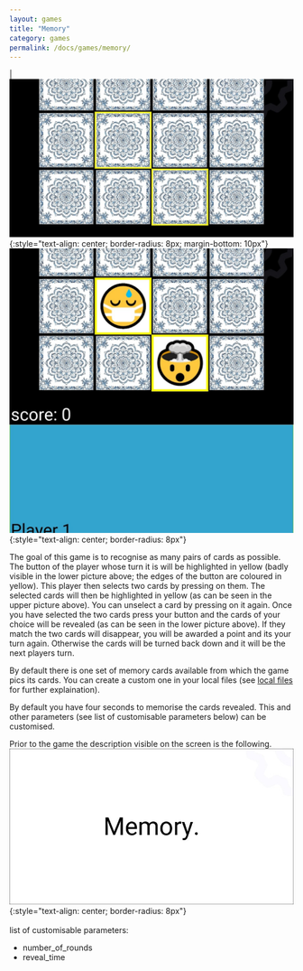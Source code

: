 ```yaml
---
layout: games
title: "Memory"
category: games
permalink: /docs/games/memory/
---
```


|![](/assets/img/g_memory0.jpg){:style="text-align: center; border-radius: 8px; margin-bottom: 10px"}![](/assets/img/g_memory1.jpg){:style="text-align: center; border-radius: 8px"}

The goal of this game is to recognise as many pairs of cards as possible. The button of the player whose turn it is will be highlighted in yellow (badly visible in the lower picture above; the edges of the button are coloured in yellow). This player then selects two cards by pressing on them. The selected cards will then be highlighted in yellow (as can be seen in the upper picture above). You can unselect a card by pressing on it again. Once you have selected the two cards press your button and the cards of your choice will be revealed (as can be seen in the lower picture above). If they match the two cards will disappear, you will be awarded a point and its your turn again. Otherwise the cards will be turned back down and it will be the next players turn.

By default there is one set of memory cards available from which the game pics its cards. You can create a custom one in your local files (see [local files](/docs/explorer/local_files/#2-memory) for further explaination).

By default you have four seconds to memorise the cards revealed. This and other parameters (see list of customisable parameters below) can be customised.

Prior to the game the description visible on the screen is the following.
![](/assets/img/d_memory.jpg){:style="text-align: center; border-radius: 8px"}
<br>
<br>
list of customisable parameters:
- number_of_rounds
- reveal_time
